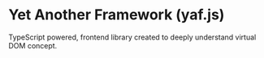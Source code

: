 # Yet Another Framework (yaf.js)

TypeScript powered, frontend library created to deeply understand virtual DOM concept. 
